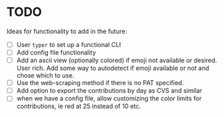 # TODO

Ideas for functionality to add in the future:

- [ ] User `typer` to set up a functional CLI
- [ ] Add config file functionality
- [ ] Add an ascii view (optionally colored) if emoji not available or desired.
  User rich. Add some way to autodetect if emoji available or not and chose
  which to use.
- [ ] Use the web-scraping method if there is no PAT specified.
- [ ] Add option to export the contributions by day as CVS and similar
- [ ] when we have a config file, allow customizing the color limits for
  contributions, ie red at 25 instead of 10 etc.
